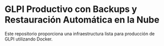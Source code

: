 # GLPI Productivo con Backups y Restauración Automática en la Nube

Este repositorio proporciona una infraestructura lista para producción de GLPI utilizando Docker.
